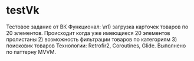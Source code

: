 # testVk
Тестовое задание от ВК
Функционал: \n1) загрузка карточек товаров по 20 элементов. Происходит когда уже имеющиеся 20 элементов пролистаны
            2) возможность фильтрации товаров по категориям
            3) поисковик товаров
Технологии: Retrofir2, Coroutines, Glide. Выполнено по паттерну MVVM.
              
